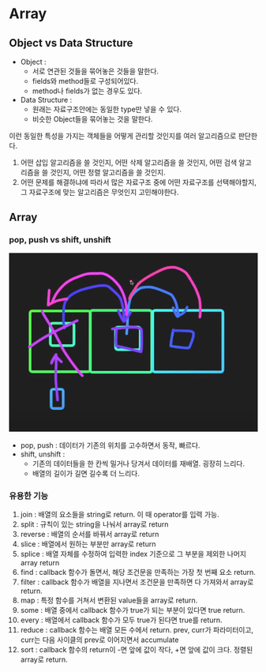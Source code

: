 # Array

## Object vs Data Structure

- Object : 
  - 서로 연관된 것들을 묶어놓은 것들을 말한다. 
  - fields와 method들로 구성되어있다. 
  - method나 fields가 없는 경우도 있다.
- Data Structure :  
  - 원래는 자료구조안에는 동일한 type만 넣을 수 있다.
  - 비슷한 Object들을 묶어놓는 것을 말한다. 

이런 동일한 특성을 가지는 객체들을 어떻게 관리할 것인지를 여러 알고리즘으로 판단한다.

1. 어떤 삽입 알고리즘을 쓸 것인지, 어떤 삭제 알고리즘을 쓸 것인지, 어떤 검색 알고리즘을 쓸 것인지, 어떤 정렬 알고리즘을 쓸 것인지.
2. 어떤 문제를 해결하냐에 따라서 많은 자료구조 중에 어떤 자료구조를 선택해야할지, 그 자료구조에 맞는 알고리즘은 무엇인지 고민해야한다.

## Array


### **pop, push vs shift, unshift**

<img src = "../image/shift_unshift.PNG">

- pop, push : 데이터가 기존의 위치를 고수하면서 동작, 빠르다.
- shift, unshift : 
  - 기존의 데이터들을 한 칸씩 밀거나 당겨서 데이터를 재배열. 굉장히 느리다. 
  - 배열의 길이가 길면 길수록 더 느리다.


### 유용한 기능

1. join : 배열의 요소들을 string로 return. 이 때 operator를 입력 가능.
2. split : 규칙이 있는 string을 나눠서 array로 return
3. reverse : 배열의 순서를 바꿔서 array로 return
4. slice : 배열에서 원하는 부분만 array로 return
5. splice : 배열 자체를 수정하여 입력한 index 기준으로 그 부분을 제외한 나머지 array return
6. find : callback 함수가 돌면서, 해당 조건문을 만족하는 가장 첫 번째 요소 return.
7. filter : callback 함수가 배열을 지나면서 조건문을 만족하면 다 가져와서 array로 return.
8. map : 특정 함수를 거쳐서 변환된 value들을 array로 return.
9. some : 배열 중에서 callback 함수가 true가 되는 부분이 있다면 true return.
10. every : 배열에서 callback 함수가 모두 true가 된다면 true를 return.
11. reduce : callback 함수는 배열 모든 수에서 return. prev, curr가 파라미터이고, curr는 다음 사이클의 prev로 이어지면서 accumulate
12. sort : callback 함수의 return이 -면 앞에 값이 작다, +면 앞에 값이 크다. 정렬된 array로 return.